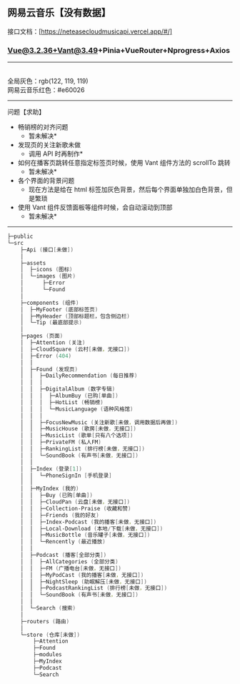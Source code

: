 ## 网易云音乐【没有数据】

接口文档：[https://neteasecloudmusicapi.vercel.app/#/]

### Vue@3.2.36+Vant@3.49+Pinia+VueRouter+Nprogress+Axios

<hr>
<br>全局灰色：rgb(122, 119, 119)
<br>网易云音乐红色：#e60026

<br>
<hr>
问题【求助】
<br>

-   畅销榜的对齐问题
    -   暂未解决\*
-   发现页的关注新歌未做
    -   调用 API 时再制作\*
-   如何在播客页跳转任意指定标签页时候，使用 Vant 组件方法的 scrollTo 跳转
    -   暂未解决\*
-   各个界面的背景问题
    -   现在方法是给在 html 标签加灰色背景，然后每个界面单独加白色背景，但是繁琐
-   使用 Vant 组件反馈面板等组件时候，会自动滚动到顶部
    -   暂未解决\*

<hr>

```powershell
├─public
└─src
    ├─Api (接口[未做])
    │
    ├─assets
    │  ├─icons (图标)
    │  └─images (图片)
    │      ├─Error
    │      └─Found
    │
    ├─components (组件)
    │  ├─MyFooter (底部标签页)
    │  ├─MyHeader (顶部标题栏，包含侧边栏)
    │  └─Tip (最底部提示)
    │
    ├─pages (页面)
    │  ├─Attention (关注)
    │  ├─CloudSquare (云村[未做，无接口])
    │  ├─Error (404)
    │  │
    │  ├─Found (发现页)
    │  │  ├─DailyRecommendation (每日推荐)
    │  │  │
    │  │  ├─DigitalAlbum (数字专辑)
    │  │  │  ├─AlbumBuy (已购[单曲])
    │  │  │  ├─HotList (畅销榜)
    │  │  │  └─MusicLanguage (语种风格馆)
    │  │  │
    │  │  ├─FocusNewMusic (关注新歌[未做，调用数据后再做])
    │  │  ├─MusicHouse (歌房[未做，无接口])
    │  │  ├─MusicList (歌单[只有八个选项])
    │  │  ├─PrivateFM (私人FM)
    │  │  ├─RankingList (排行榜[未做，无接口])
    │  │  └─SoundBook (有声书[未做，无接口])
    │  │
    │  ├─Index (登录[1])
    │  │  └─PhoneSignIn [手机登录]
    │  │
    │  ├─MyIndex (我的)
    │  │  ├─Buy (已购[单曲])
    │  │  ├─CloudPan (云盘[未做，无接口])
    │  │  ├─Collection-Praise (收藏和赞)
    │  │  ├─Friends (我的好友)
    │  │  ├─Index-Podcast (我的播客[未做，无接口])
    │  │  ├─Local-Download (本地/下载[未做，无接口])
    │  │  ├─MusicBottle (音乐罐子[未做，无接口])
    │  │  └─Rencently (最近播放)
    │  │
    │  ├─Podcast (播客[全部分类])
    │  │  ├─AllCategories (全部分类)
    │  │  ├─FM (广播电台[未做，无接口])
    │  │  ├─MyPodCast (我的播客[未做，无接口])
    │  │  ├─NightSleep (助眠解压[未做，无接口])
    │  │  ├─PodcastRankingList (排行榜[未做，无接口])
    │  │  └─SoundBook (有声书[未做，无接口])
    │  │
    │  └─Search (搜索)
    │
    ├─routers (路由)
    │
    └─store (仓库[未做])
        ├─Attention
        ├─Found
        ├─modules
        ├─MyIndex
        ├─Podcast
        └─Search
```
